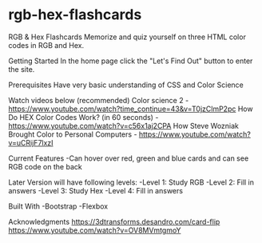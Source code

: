 # rgb-hex-flashcards

RGB & Hex Flashcards
Memorize and quiz yourself on three HTML color codes in RGB and Hex.

Getting Started
In the home page click the "Let's Find Out" button to enter the site. 

Prerequisites
Have very basic understanding of CSS and Color Science 

Watch videos below (recommended)
Color science 2 - https://www.youtube.com/watch?time_continue=43&v=T0jzClmP2pc
How Do HEX Color Codes Work? (in 60 seconds) - https://www.youtube.com/watch?v=c56x1aj2CPA
How Steve Wozniak Brought Color to Personal Computers - https://www.youtube.com/watch?v=uCRijF7lxzI


Current Features
-Can hover over red, green and blue cards and can see RGB code on the back

Later Version will have following levels:
-Level 1: Study RGB
-Level 2: Fill in answers 
-Level 3: Study Hex 
-Level 4: Fill in answers 


Built With
-Bootstrap 
-Flexbox

Acknowledgments
https://3dtransforms.desandro.com/card-flip 
https://www.youtube.com/watch?v=OV8MVmtgmoY 